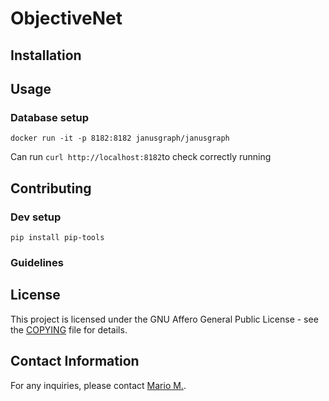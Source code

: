 # ObjectiveNet


## Installation


## Usage


### Database setup

```docker run -it -p 8182:8182 janusgraph/janusgraph```

Can run ```curl http://localhost:8182```to check correctly running


## Contributing

### Dev setup

```pip install pip-tools```

### Guidelines


## License

This project is licensed under the GNU Affero General Public License - see the [COPYING](COPYING) file for details.

## Contact Information

For any inquiries, please contact [Mario M.](mario.morvan@ucl.ac.uk).